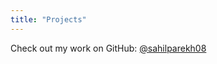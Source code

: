 ```yaml
---
title: "Projects"
---
```

Check out my work on GitHub: [@sahilparekh08]("https://github.com/sahilparekh08")

